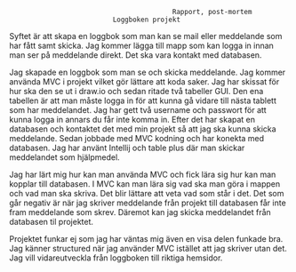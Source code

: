                                              Rapport, post-mortem
 				              Loggboken projekt 

 Syftet är att skapa en loggbok som man kan se mail eller meddelande som har fått samt skicka. Jag kommer lägga till mapp som kan logga in innan 
 man ser på meddelande direkt. Det ska vara kontakt med databasen.

 Jag skapade en loggbok som man se och skicka meddelande. Jag kommer använda MVC i projekt vilket gör lättare att koda saker. 
 Jag har skissat för hur ska den se ut i draw.io och sedan ritade två tabeller GUI. Den ena tabellen är att  man måste logga in för 
 att kunna gå vidare till nästa tablett som har meddelandet. Jag har gett två username och passwort för att kunna logga in annars du får inte komma in. 
 Efter det har skapat en databasen och kontaktet det med min projekt så att jag ska kunna skicka meddelande. Sedan jobbade med MVC kodning och har konekta med databasen.
 Jag har använt Intellij och table plus där man skickar meddelandet som hjälpmedel.

 Jag har lärt mig hur kan man använda MVC och fick lära sig hur kan man kopplar till databasen. I MVC kan man lära sig vad ska man göra i mappen  och vad man ska skriva. Det blir   lättare att veta vad som står i det. 
  Det som går negativ är när jag skriver meddelande från projekt till databasen får inte   fram meddelande som skrev. Däremot kan jag skicka meddelandet från databasen til        projektet. 

 Projektet funkar ej som jag har väntas mig även en visa delen funkade bra. Jag känner structured när jag använder MVC istället att jag skriver utan det. 
 Jag vill vidareutveckla från loggboken till riktiga hemsidor. 



